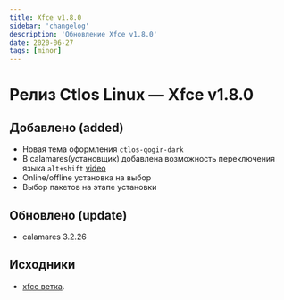 ```yaml
---
title: Xfce v1.8.0
sidebar: 'changelog'
description: 'Обновление Xfce v1.8.0'
date: 2020-06-27
tags: [minor]
---
```


# Релиз Ctlos Linux — Xfce v1.8.0

## Добавлено (added)

- Новая тема оформления `ctlos-qogir-dark`
- В calamares(установщик) добавлена возможность переключения языка `alt+shift` [video](https://www.youtube.com/watch?v=3DMCwhOGNFE)
- Online/offline установка на выбор
- Выбор пакетов на этапе установки

## Обновлено (update)

- calamares 3.2.26

## Исходники

- [xfce ветка](https://github.com/ctlos/ctlosiso/tree/2f8e624e90244879a57be96aabcc565c5a085ec6).
